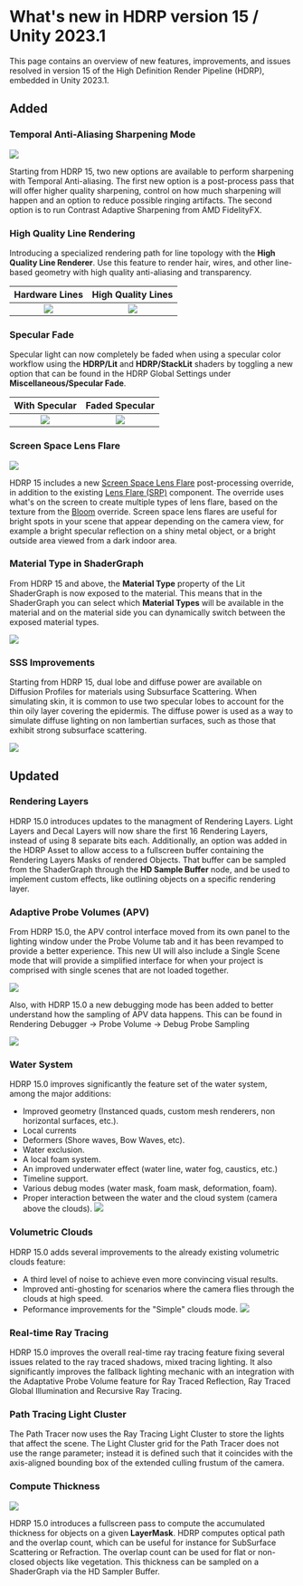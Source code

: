 # What's new in HDRP version 15 / Unity 2023.1

This page contains an overview of new features, improvements, and issues resolved in version 15 of the High Definition Render Pipeline (HDRP), embedded in Unity 2023.1.

## Added

### Temporal Anti-Aliasing Sharpening Mode
![](Images/TAA-Sharpening-header.png)

Starting from HDRP 15, two new options are available to perform sharpening with Temporal Anti-aliasing. The first new option is a post-process pass that will offer higher quality sharpening, control on how much sharpening will happen and an option to reduce possible ringing artifacts. The second option is to run Contrast Adaptive Sharpening from AMD FidelityFX.

### High Quality Line Rendering

Introducing a specialized rendering path for line topology with the **High Quality Line Renderer**. Use this feature to render hair, wires, and other line-based geometry with high quality anti-aliasing and transparency.

|       Hardware Lines       |     High Quality Lines     |
|:--------------------------:|:--------------------------:|
| ![](Images/HQLines-HW.png) | ![](Images/HQLines-SW.png) |

### Specular Fade

Specular light can now completely be faded when using a specular color workflow using the **HDRP/Lit** and **HDRP/StackLit** shaders by toggling a new option that can be found in the HDRP Global Settings under **Miscellaneous/Specular Fade**.

|        With Specular         |        Faded Specular        |
|:----------------------------:|:----------------------------:|
| ![](Images/WithSpecular.png) | ![](Images/KillSpecular.png) |

### Screen Space Lens Flare
![](Images/ScreenSpaceLensFlare-header.png)

HDRP 15 includes a new [Screen Space Lens Flare](shared/lens-flare/Override-Screen-Space-Lens-Flare.md) post-processing override, in addition to the existing [Lens Flare (SRP)](shared/lens-flare/lens-flare-component.md) component. The override uses what's on the screen to create multiple types of lens flare, based on the texture from the [Bloom](Post-Processing-Bloom.md) override. Screen space lens flares are useful for bright spots in your scene that appear depending on the camera view, for example a bright specular reflection on a shiny metal object, or a bright outside area viewed from a dark indoor area.

### Material Type in ShaderGraph

From HDRP 15 and above, the **Material Type** property of the Lit ShaderGraph is now exposed to the material. This means that in the ShaderGraph you can select which **Material Types** will be available in the material and on the material side you can dynamically switch between the exposed material types.

![](Images/ExposedMaterialType.png)

### SSS Improvements

Starting from HDRP 15, dual lobe and diffuse power are available on Diffusion Profiles for materials using Subsurface Scattering.
When simulating skin, it is common to use two specular lobes to account for the thin oily layer covering the epidermis.
The diffuse power is used as a way to simulate diffuse lighting on non lambertian surfaces, such as those that exhibit strong subsurface scattering.

![](Images/profile_dual_lobe.png)

## Updated

### Rendering Layers

HDRP 15.0 introduces updates to the managment of Rendering Layers. Light Layers and Decal Layers will now share the first 16 Rendering Layers, instead of using 8 separate bits each.
Additionally, an option was added in the HDRP Asset to allow access to a fullscreen buffer containing the Rendering Layers Masks of rendered Objects. That buffer can be sampled from the ShaderGraph through the __HD Sample Buffer__ node, and be used to implement custom effects, like outlining objects on a specific rendering layer.

### Adaptive Probe Volumes (APV)

From HDRP 15.0, the APV control interface moved from its own panel to the lighting window under the Probe Volume tab and it has been revamped to provide a better experience. This new UI will also include a Single Scene mode that will provide a simplified interface for when your project is comprised with single scenes that are not loaded together.

![](Images/APVUX.PNG)

Also, with HDRP 15.0 a new debugging mode has been added to better understand how the sampling of APV data happens. This can be found in Rendering Debugger -> Probe Volume -> Debug Probe Sampling

![](Images/APVSamplingDebug.png)

### Water System

HDRP 15.0 improves significantly the feature set of the water system, among the major additions:
- Improved geometry (Instanced quads, custom mesh renderers, non horizontal surfaces, etc.).
- Local currents
- Deformers (Shore waves, Bow Waves, etc).
- Water exclusion.
- A local foam system.
- An improved underwater effect (water line, water fog, caustics, etc.)
- Timeline support.
- Various debug modes (water mask, foam mask, deformation, foam).
- Proper interaction between the water and the cloud system (camera above the clouds).
![](Images/Water2023-1.png)


### Volumetric Clouds

HDRP 15.0 adds several improvements to the already existing volumetric clouds feature:
- A third level of noise to achieve even more convincing visual results.
- Improved anti-ghosting for scenarios where the camera flies through the clouds at high speed.
- Peformance improvements for the "Simple" clouds mode.
![](Images/Volumetric-Clouds-2023-1.png)

### Real-time Ray Tracing

HDRP 15.0 improves the overall real-time ray tracing feature fixing several issues related to the ray traced shadows, mixed tracing lighting. It also significantly improves the fallback lighting mechanic with an integration with the Adaptative Probe Volume feature for Ray Traced Reflection, Ray Traced Global Illumination and Recursive Ray Tracing.

### Path Tracing Light Cluster

The Path Tracer now uses the Ray Tracing Light Cluster to store the lights that affect the scene. The Light Cluster grid for the Path Tracer does not use the range parameter; instead it is defined such that it coincides with the axis-aligned bounding box of the extended culling frustum of the camera.

### Compute Thickness

![](Images/WhatsNew15_ComputeThickness.png)

HDRP 15.0 introduces a fullscreen pass to compute the accumulated thickness for objects on a given **LayerMask**. HDRP computes optical path and the overlap count, which can be useful for instance for SubSurface Scattering or Refraction. The overlap count can be used for flat or non-closed objects like vegetation. This thickness can be sampled on a ShaderGraph via the HD Sampler Buffer.
